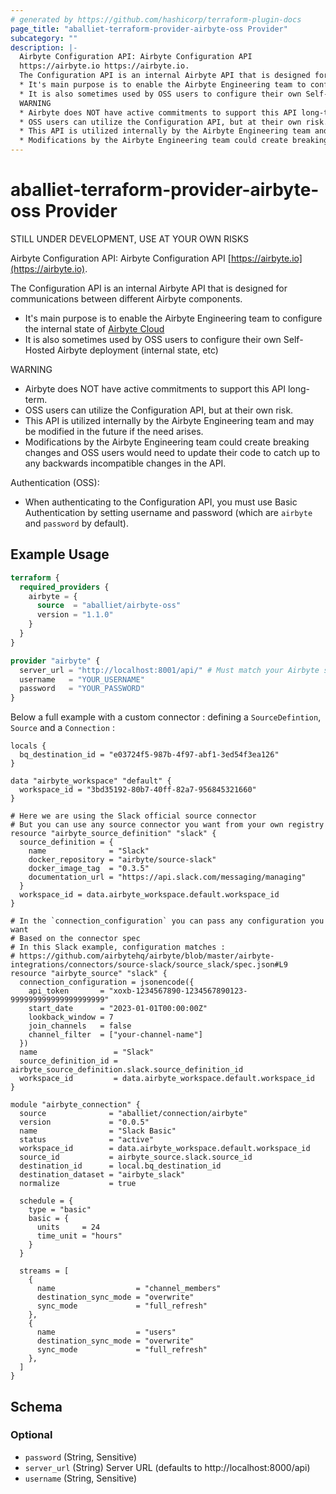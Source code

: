 ```yaml
---
# generated by https://github.com/hashicorp/terraform-plugin-docs
page_title: "aballiet-terraform-provider-airbyte-oss Provider"
subcategory: ""
description: |-
  Airbyte Configuration API: Airbyte Configuration API
  https://airbyte.io https://airbyte.io.
  The Configuration API is an internal Airbyte API that is designed for communications between different Airbyte components.
  * It's main purpose is to enable the Airbyte Engineering team to configure the internal state of Airbyte Cloud https://airbyte.com/airbyte-cloud
  * It is also sometimes used by OSS users to configure their own Self-Hosted Airbyte deployment (internal state, etc)
  WARNING
  * Airbyte does NOT have active commitments to support this API long-term.
  * OSS users can utilize the Configuration API, but at their own risk.
  * This API is utilized internally by the Airbyte Engineering team and may be modified in the future if the need arises.
  * Modifications by the Airbyte Engineering team could create breaking changes and OSS users would need to update their code to catch up to any backwards incompatible changes in the API.
---
```


# aballiet-terraform-provider-airbyte-oss Provider

STILL UNDER DEVELOPMENT, USE AT YOUR OWN RISKS

Airbyte Configuration API: Airbyte Configuration API
[https://airbyte.io](https://airbyte.io).

The Configuration API is an internal Airbyte API that is designed for communications between different Airbyte components.
* It's main purpose is to enable the Airbyte Engineering team to configure the internal state of [Airbyte Cloud](https://airbyte.com/airbyte-cloud)
* It is also sometimes used by OSS users to configure their own Self-Hosted Airbyte deployment (internal state, etc)

WARNING
* Airbyte does NOT have active commitments to support this API long-term.
* OSS users can utilize the Configuration API, but at their own risk.
* This API is utilized internally by the Airbyte Engineering team and may be modified in the future if the need arises.
* Modifications by the Airbyte Engineering team could create breaking changes and OSS users would need to update their code to catch up to any backwards incompatible changes in the API.

Authentication (OSS):
* When authenticating to the Configuration API, you must use Basic Authentication by setting username and password (which are `airbyte` and `password` by default).

## Example Usage

```terraform
terraform {
  required_providers {
    airbyte = {
      source  = "aballiet/airbyte-oss"
      version = "1.1.0"
    }
  }
}

provider "airbyte" {
  server_url = "http://localhost:8001/api/" # Must match your Airbyte server endpoint (airbyte-server-svc on k8s)
  username   = "YOUR_USERNAME"
  password   = "YOUR_PASSWORD"
}
```

Below a full example with a custom connector : defining a `SourceDefintion`, `Source` and a `Connection` :

```hcl
locals {
  bq_destination_id = "e03724f5-987b-4f97-abf1-3ed54f3ea126"
}

data "airbyte_workspace" "default" {
  workspace_id = "3bd35192-80b7-40ff-82a7-956845321660"
}

# Here we are using the Slack official source connector
# But you can use any source connector you want from your own registry
resource "airbyte_source_definition" "slack" {
  source_definition = {
    name              = "Slack"
    docker_repository = "airbyte/source-slack"
    docker_image_tag  = "0.3.5"
    documentation_url = "https://api.slack.com/messaging/managing"
  }
  workspace_id = data.airbyte_workspace.default.workspace_id
}

# In the `connection_configuration` you can pass any configuration you want
# Based on the connector spec
# In this Slack example, configuration matches :
# https://github.com/airbytehq/airbyte/blob/master/airbyte-integrations/connectors/source-slack/source_slack/spec.json#L9
resource "airbyte_source" "slack" {
  connection_configuration = jsonencode({
    api_token       = "xoxb-1234567890-1234567890123-999999999999999999999"
    start_date      = "2023-01-01T00:00:00Z"
    lookback_window = 7
    join_channels   = false
    channel_filter  = ["your-channel-name"]
  })
  name                 = "Slack"
  source_definition_id = airbyte_source_definition.slack.source_definition_id
  workspace_id         = data.airbyte_workspace.default.workspace_id
}

module "airbyte_connection" {
  source              = "aballiet/connection/airbyte"
  version             = "0.0.5"
  name                = "Slack Basic"
  status              = "active"
  workspace_id        = data.airbyte_workspace.default.workspace_id
  source_id           = airbyte_source.slack.source_id
  destination_id      = local.bq_destination_id
  destination_dataset = "airbyte_slack"
  normalize           = true

  schedule = {
    type = "basic"
    basic = {
      units     = 24
      time_unit = "hours"
    }
  }

  streams = [
    {
      name                  = "channel_members"
      destination_sync_mode = "overwrite"
      sync_mode             = "full_refresh"
    },
    {
      name                  = "users"
      destination_sync_mode = "overwrite"
      sync_mode             = "full_refresh"
    },
  ]
}
```

<!-- schema generated by tfplugindocs -->
## Schema

### Optional

- `password` (String, Sensitive)
- `server_url` (String) Server URL (defaults to http://localhost:8000/api)
- `username` (String, Sensitive)
